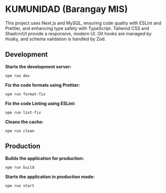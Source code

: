 # KUMUNIDAD (Barangay MIS)
This project uses Next.js and MySQL, ensuring code quality with ESLint and Prettier, and enhancing type safety with TypeScript. Tailwind CSS and Shadcn/UI provide a responsive, modern UI. Git hooks are managed by Husky, and schema validation is handled by Zod.

## Development

**Starts the development server:**
```npm
npm run dev
```

**Fix the code formats using  Prettier:**
```npm
npm run format-fix
```

**Fix the code Linting using ESLint:**
```npm
npm run lint-fix
```

**Cleans the cache:**
```npm
npm run clean
```

## Production

**Builds the application for production:**
```npm
npm run build
```

**Starts the application in production mode:**
```npm
npm run start
```
